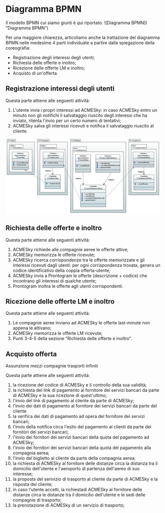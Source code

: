 # Diagramma BPMN

Il modello BPMN cui siamo giunti è qui riportato:
![Diagramma BPMN](
 "Diagramma BPMN")

Per una maggiore chiarezza, articoliamo anche la trattazione del diagramma BPMN nelle medesime 4 parti individuate a partire dalla spiegazione della coreografia:
- Registrazione degli interessi degli utenti;
- Richiesta delle offerte e inoltro;
- Ricezione delle offerte LM e inoltro;
- Acquisto di un'offerta.

## Registrazione interessi degli utenti
Questa parte attiene alle seguenti attività:
1. L'utente invia i propri interessi ad ACMESky: in caso ACMESky entro un minuto non gli notifichi il salvataggio riuscito degli interessi che ha inviato, ritenta l'invio per un certo numero di tentativi;
2. ACMESky salva gli interessi ricevuti e notifica il salvataggio riuscito al cliente.

[![Diagramma BPMN relativo alla richiesta e all'inoltro delle offerte](https://github.com/MickPerl/soseng-project-documentation/blob/master/assets/images/UML_richiesta_inoltro.png?raw=true
 "Diagramma BPMN relativo alla richiesta e all'inoltro delle offerte")](https://github.com/MickPerl/soseng-project-documentation/blob/master/assets/images/UML_richiesta_inoltro.png?raw=true)


## Richiesta delle offerte e inoltro
Questa parte attiene alle seguenti attività:
1. ACMESky richiede alle compagnie aeree le offerte attive;
2. ACMESky memorizza le offerte ricevute;
3. ACMESky ricerca corrispondenze tra le offerte memorizzate e gli interessi ricevuti dagli utenti: per ogni corrispondenza trovata, genera un codice identificativo della coppia offerta-utente;
4. ACMESky invia a Prontogram le offerte (descrizione + codice) che incontrano gli interessi di qualche utente;
5. Prontogram inoltra le offerte agli utenti corrispondenti.



## Ricezione delle offerte LM e inoltro
Questa parte attiene alle seguenti attività:
1. Le compagnie aeree inviano ad ACMESky le offerte last-minute non appena le attivano;
2. ACMESky memorizza le offerte LM ricevute;
3. Punti 3-4-5 della sezione "Richiesta delle offerte e inoltro".

## Acquisto offerta
Assunzione mezzi compagnie trasporti infiniti



Questa parte attiene alle seguenti attività:
1. la ricezione del codice di ACMESky e il controllo della sua validità;
2. la richiesta del link di pagamento al fornitore dei servizi bancari da parte di ACMESky e la sua ricezione di quest'ultimo;
3. l'invio del link di pagamento al cliente da parte di ACMESky;
4. l'invio dei dati di pagamento al fornitore dei servizi bancari da parte del cliente
5. la verifica dei dati di pagamento ad opera del fornitore dei servizi bancari;
6. l'invio della notifica circa l'esito del pagamento ai clienti da parte dei fornitori dei servizi bancari;
7. l'invio dei fornitori dei servizi bancari della quota del pagamento ad ACMESky;
8. l'invio dei fornitori dei servizi bancari della quota del pagamento alla compagnia aerea;
9. l'invio del biglietto al cliente da parte della compagnia aerea;
10. la richiesta di ACMESky al fornitore delle distanze circa la distanza tra il domicilio dell'utente e l'aeroporto di partenza dell'aereo di suo interesse;
11. la proposta del serivizio di trasporto al cliente da parte di ACMESky e la risposta del cliente;
12. in caso l'utente accetti, la richiestadi ACMESky al fornitore delle distanze circa le distanze tra il domicilio dell'utente e le sedi delle compagnie di trasporto;
13. la prenotazione di ACMESky di un servizio di trasporto;  
